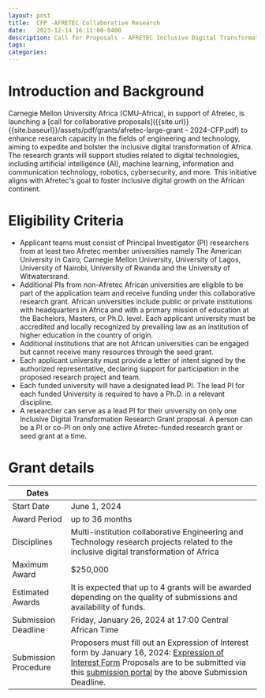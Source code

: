 ```yaml
---
layout: post
title:  CFP -AFRETEC Collaborative Research
date:   2023-12-14 16:11:00-0400
description: Call for Proposals - AFRETEC Inclusive Digital Transformation Collaborative Research 
tags: 
categories: 
---
```

# Introduction and Background

Carnegie Mellon University Africa (CMU-Africa), in support of Afretec, is launching a [call for collaborative proposals]({{site.url}}{{site.baseurl}}/assets/pdf/grants/afretec-large-grant - 2024-CFP.pdf) to enhance research capacity in the fields of engineering and technology, aiming to expedite and bolster the inclusive digital transformation of Africa. The research grants will support studies related to digital technologies, including artificial intelligence (AI), machine learning, information and communication technology, robotics, cybersecurity, and more. This initiative aligns with Afretec's goal to foster inclusive digital growth on the African continent.


# Eligibility Criteria
- Applicant teams must consist of Principal Investigator (PI) researchers from at least two Afretec member universities namely The American University in Cairo, Carnegie Mellon University, University of Lagos, University of Nairobi, University of Rwanda and the University of Witwatersrand. 
- Additional PIs from non-Afretec African universities are eligible to be part of the application team and receive funding under this collaborative research grant. African universities include public or private institutions with headquarters in Africa and with a primary mission of
education at the Bachelors, Masters, or Ph.D. level. Each applicant university must be accredited and locally recognized by prevailing law as an institution of higher education in
the country of origin.
- Additional institutions that are not African universities can be engaged but cannot receive many resources through the seed grant.
- Each applicant university must provide a letter of intent signed by the authorized representative, declaring support for participation in the proposed research project and
team.
- Each funded university will have a designated lead PI. The lead PI for each funded University is required to have a Ph.D. in a relevant discipline.
- A researcher can serve as a lead PI for their university on only one Inclusive Digital
Transformation Research Grant proposal. A person can be a PI or co-PI on only one active Afretec-funded research grant or seed grant at a time.

# Grant details

| Dates                          |                                     |
|--------------------------------------------|-------------------------------------|
| Start Date                                  | June 1, 2024                        |
| Award Period                               | up to 36 months                     |
| Disciplines                                | Multi-institution collaborative Engineering and Technology research projects related to the inclusive digital transformation of Africa |
| Maximum Award                              | $250,000                            |
| Estimated Awards                           | It is expected that up to 4 grants will be awarded depending on the quality of submissions and availability of funds. |
| Submission Deadline                       | Friday, January 26, 2024 at 17:00 Central African Time |
| Submission Procedure                       | Proposers must fill out an Expression of Interest form by January 16, 2024: [Expression of Interest Form](https://forms.gle/bXg6zQHknp63qBdz9) Proposals are to be submitted via this [submission portal](https://cmu.infoready4.com/#viewApplicationForm/1924587) by the above Submission Deadline. |
